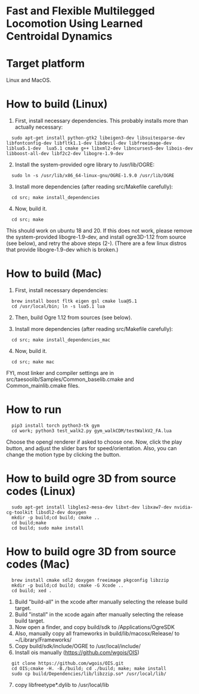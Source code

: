 # Fast and Flexible Multilegged Locomotion Using Learned Centroidal Dynamics


Target platform
=
Linux and MacOS.

How to build (Linux)
=

  1. First, install necessary dependencies. This probably installs more than actually necessary:
```
  sudo apt-get install python-gtk2 libeigen3-dev libsuitesparse-dev libfontconfig-dev libfltk1.1-dev libdevil-dev libfreeimage-dev liblua5.1-dev  lua5.1 cmake g++ libxml2-dev libncurses5-dev libois-dev libboost-all-dev libf2c2-dev libogre-1.9-dev
```
  
  2. Install the system-provided ogre library to /usr/lib/OGRE:
```
  sudo ln -s /usr/lib/x86_64-linux-gnu/OGRE-1.9.0 /usr/lib/OGRE 
```

  3. Install more dependencies (after reading src/Makefile carefully):
```
  cd src; make install_dependencies
```

  4. Now, build it.
```
  cd src; make
```

  This should work on ubuntu 18 and 20.
  If this does not work, please remove the system-provided libogre-1.9-dev, and install ogre3D-1.12 from source (see below), and retry the above steps (2-).
	(There are a few linux distros that provide libogre-1.9-dev which is broken.)

How to build (Mac)
=
  1. First, install necessary dependencies:
```
  brew install boost fltk eigen gsl cmake lua@5.1
  cd /usr/local/bin; ln -s lua5.1 lua
```

  2. Then, build Ogre 1.12 from sources (see below).

  3. Install more dependencies (after reading src/Makefile carefully):
```
  cd src; make install_dependencies_mac
```

  4. Now, build it.
```
  cd src; make mac
```
  FYI, most linker and compiler settings are in src/taesoolib/Samples/Common_baselib.cmake and Common_mainlib.cmake files.

How to run
= 
```
  pip3 install torch python3-tk gym
  cd work; python3 test_walk2.py gym_walkCDM/testWalkV2_FA.lua
```
   Choose the opengl renderer if asked to choose one.
   Now, click the play button, and adjust the slider bars for speed/orientation. Also, you can change the motion type by clicking the button.

How to build ogre 3D from source codes (Linux)
=
```
  sudo apt-get install libgles2-mesa-dev libxt-dev libxaw7-dev nvidia-cg-toolkit libsdl2-dev doxygen
  mkdir -p build;cd build; cmake ..
  cd build;make
  cd build; sudo make install
```

How to build ogre 3D from source codes (Mac)
=
```
  brew install cmake sdl2 doxygen freeimage pkgconfig libzzip
  mkdir -p build;cd build; cmake -G Xcode .. 
  cd build; xed .
```


 1. Build "build-all" in the xcode after manually selecting the release build target. 
 2. Build "install" in the xcode again after manually selecting the release build target. 
 3. Now open a finder, and copy build/sdk to /Applications/OgreSDK
 4. Also, manually copy all frameworks in build/lib/macosx/Release/ to ~/Library/Frameworks/
 5. Copy build/sdk/include/OGRE to /usr/local/include/
 6. Install ois manually (https://github.com/wgois/OIS)

```
  git clone https://github.com/wgois/OIS.git
  cd OIS;cmake -H. -B./build; cd ./build; make; make install
  sudo cp build/Dependencies/lib/libzzip.so* /usr/local/lib/
```
 7. copy libfreetype*.dylib to /usr/local/lib

